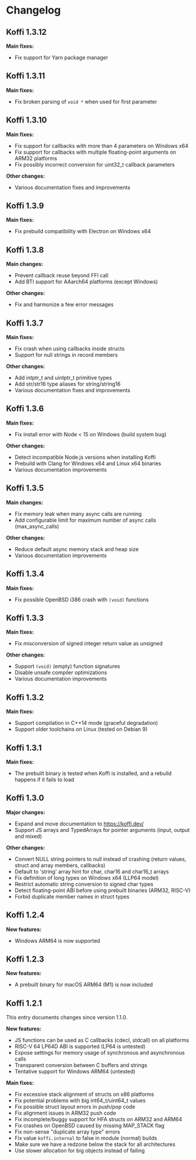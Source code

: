 # Changelog

## Koffi 1.3.12

**Main fixes:**

- Fix support for Yarn package manager

## Koffi 1.3.11

**Main fixes:**

- Fix broken parsing of `void *` when used for first parameter

## Koffi 1.3.10

**Main fixes:**

- Fix support for callbacks with more than 4 parameters on Windows x64
- Fix support for callbacks with multiple floating-point arguments on ARM32 platforms
- Fix possibly incorrect conversion for uint32_t callback parameters

**Other changes:**

- Various documentation fixes and improvements

## Koffi 1.3.9

**Main fixes:**

- Fix prebuild compatibility with Electron on Windows x64

## Koffi 1.3.8

**Main changes:**

- Prevent callback reuse beyond FFI call
- Add BTI support for AAarch64 platforms (except Windows)

**Other changes:**

- Fix and harmonize a few error messages

## Koffi 1.3.7

**Main fixes:**

- Fix crash when using callbacks inside structs
- Support for null strings in record members

**Other changes:**

- Add intptr_t and uintptr_t primitive types
- Add str/str16 type aliases for string/string16
- Various documentation fixes and improvements

## Koffi 1.3.6

**Main fixes:**

- Fix install error with Node < 15 on Windows (build system bug)

**Other changes:**

- Detect incompatible Node.js versions when installing Koffi
- Prebuild with Clang for Windows x64 and Linux x64 binaries
- Various documentation improvements

## Koffi 1.3.5

**Main changes:**

- Fix memory leak when many async calls are running
- Add configurable limit for maximum number of async calls (max_async_calls)

**Other changes:**

- Reduce default async memory stack and heap size
- Various documentation improvements

## Koffi 1.3.4

**Main fixes:**

- Fix possible OpenBSD i386 crash with `(void)` functions

## Koffi 1.3.3

**Main fixes:**

- Fix misconversion of signed integer return value as unsigned

**Other changes:**

- Support `(void)` (empty) function signatures
- Disable unsafe compiler optimizations
- Various documentation improvements

## Koffi 1.3.2

**Main fixes:**

- Support compilation in C++14 mode (graceful degradation)
- Support older toolchains on Linux (tested on Debian 9)

## Koffi 1.3.1

**Main fixes:**

- The prebuilt binary is tested when Koffi is installed, and a rebuild happens if it fails to load

## Koffi 1.3.0

**Major changes:**

- Expand and move documentation to https://koffi.dev/
- Support JS arrays and TypedArrays for pointer arguments (input, output and mixed)

**Other changes:**

- Convert NULL string pointers to null instead of crashing (return values, struct and array members, callbacks)
- Default to 'string' array hint for char, char16 and char16_t arrays
- Fix definition of long types on Windows x64 (LLP64 model)
- Restrict automatic string conversion to signed char types
- Detect floating-point ABI before using prebuilt binaries (ARM32, RISC-V)
- Forbid duplicate member names in struct types

## Koffi 1.2.4

**New features:**

- Windows ARM64 is now supported

## Koffi 1.2.3

**New features:**

- A prebuilt binary for macOS ARM64 (M1) is now included

## Koffi 1.2.1

This entry documents changes since version 1.1.0.

**New features:**

- JS functions can be used as C callbacks (cdecl, stdcall) on all platforms
- RISC-V 64 LP64D ABI is supported (LP64 is untested)
- Expose settings for memory usage of synchronous and asynchronous calls
- Transparent conversion between C buffers and strings
- Tentative support for Windows ARM64 (untested)

**Main fixes:**

- Fix excessive stack alignment of structs on x86 platforms
- Fix potential problems with big int64_t/uint64_t values
- Fix possible struct layout errors in push/pop code
- Fix alignment issues in ARM32 push code
- Fix incomplete/buggy support for HFA structs on ARM32 and ARM64
- Fix crashes on OpenBSD caused by missing MAP_STACK flag
- Fix non-sense "duplicate array type" errors
- Fix value `koffi.internal` to false in module (normal) builds
- Make sure we have a redzone below the stack for all architectures
- Use slower allocation for big objects instead of failing
